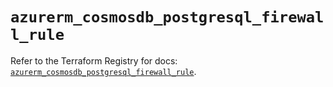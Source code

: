 # `azurerm_cosmosdb_postgresql_firewall_rule`

Refer to the Terraform Registry for docs: [`azurerm_cosmosdb_postgresql_firewall_rule`](https://registry.terraform.io/providers/hashicorp/azurerm/4.31.0/docs/resources/cosmosdb_postgresql_firewall_rule).
